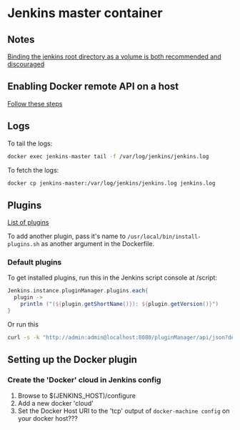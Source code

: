 # Jenkins master container

## Notes

[Binding the jenkins root directory as a volume is both recommended and discouraged](https://github.com/jenkinsci/docker/blob/master/README.md)

## Enabling Docker remote API on a host

[Follow these steps](https://www.ivankrizsan.se/2016/05/18/enabling-docker-remote-api-on-ubuntu-16-04/)

## Logs

To tail the logs:

```sh
docker exec jenkins-master tail -f /var/log/jenkins/jenkins.log
```

To fetch the logs:

```sh
docker cp jenkins-master:/var/log/jenkins/jenkins.log jenkins.log
```

## Plugins

[List of plugins](https://updates.jenkins.io/download/plugins/)

To add another plugin, pass it's name to `/usr/local/bin/install-plugins.sh` as another argument in the Dockerfile.

### Default plugins

To get installed plugins, run this in the Jenkins script console at <jenkins-url>/script:

```groovy
Jenkins.instance.pluginManager.plugins.each{
  plugin ->
    println ("(${plugin.getShortName()}): ${plugin.getVersion()}")
}
```

Or run this

```sh
curl -s -k "http://admin:admin@localhost:8080/pluginManager/api/json?depth=1" | jq -r '.plugins[].shortName' | tee plugins.txt

```

## Setting up the Docker plugin

### Create the 'Docker' cloud in Jenkins config

1. Browse to $(JENKINS_HOST)/configure
2. Add a new docker 'cloud'
3. Set the Docker Host URI to the 'tcp' output of `docker-machine config` on your docker host???


